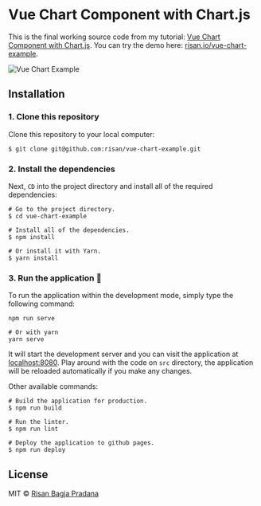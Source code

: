 # Vue Chart Component with Chart.js

This is the final working source code from my tutorial: [Vue Chart Component with Chart.js](https://risan.io/vue-chart-component-with-chartjs.html). You can try the demo here: [risan.io/vue-chart-example](https://risan.io/vue-chart-example/).

![Vue Chart Example](https://media.giphy.com/media/557HUQUQ7RdMQbX9th/giphy.gif)

## Installation

### 1. Clone this repository

Clone this repository to your local computer:

```shell
$ git clone git@github.com:risan/vue-chart-example.git
```

### 2. Install the dependencies

Next, `CD` into the project directory and install all of the required dependencies:

```shell
# Go to the project directory.
$ cd vue-chart-example

# Install all of the dependencies.
$ npm install

# Or install it with Yarn.
$ yarn install
```

### 3. Run the application 🎉

To run the application within the development mode, simply type the following command:

```shell
npm run serve

# Or with yarn
yarn serve
```

It will start the development server and you can visit the application at [localhost:8080](http://localhost:8080). Play around with the code on `src` directory, the application will be reloaded automatically if you make any changes.

Other available commands:

```shell
# Build the application for production.
$ npm run build

# Run the linter.
$ npm run lint

# Deploy the application to github pages.
$ npm run deploy
```

## License

MIT © [Risan Bagja Pradana](https://risan.io)
